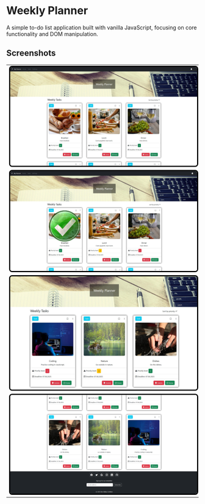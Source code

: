 # Weekly Planner

A simple to-do list application built with vanilla JavaScript, focusing on core functionality and DOM manipulation.

## Screenshots

<table>
  <tr>
    <td colspan="2">
      <img src="./screenshots/home.jpg" alt="" width="100%" style="border:3px solid black; border-radius:8px;" />
    </td>
  </tr>
  <tr>
    <td colspan="2">
      <img src="./screenshots/task_completed.jpg" alt="" width="100%" style="border:3px solid black; border-radius:8px;" />
    </td>
  </tr>
  <tr>
    <td colspan="2">
      <img src="./screenshots/sort_by_priority.jpg" alt="" width="100%" style="border:3px solid black; border-radius:8px;" />
    </td>
  </tr>
  <tr>
    <td colspan="2">
      <img src="./screenshots/footer.png" alt="" width="100%" style="border:3px solid black; border-radius:8px;" />
    </td>
  </tr>
</table>
